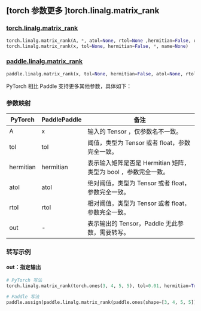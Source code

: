 ## [torch 参数更多 ]torch.linalg.matrix_rank
### [torch.linalg.matrix_rank](https://pytorch.org/docs/stable/generated/torch.linalg.matrix_rank.html?highlight=matrix_rank#torch.linalg.matrix_rank)
```python
torch.linalg.matrix_rank(A, *, atol=None, rtol=None ,hermitian=False, out=None)
torch.linalg.matrix_rank(x, tol=None, hermitian=False, *, name=None)
```

### [paddle.linalg.matrix_rank](https://www.paddlepaddle.org.cn/documentation/docs/zh/develop/api/paddle/linalg/matrix_rank_cn.html)
```python
paddle.linalg.matrix_rank(x, tol=None, hermitian=False, atol=None, rtol=None, name=None)
```

PyTorch 相比 Paddle 支持更多其他参数，具体如下：
### 参数映射

| PyTorch       | PaddlePaddle | 备注                                                   |
| ------------- | ------------ | ------------------------------------------------------ |
| A             | x            | 输入的 Tensor ，仅参数名不一致。                         |
| tol           | tol          | 阈值，类型为 Tensor 或者 float，参数完全一致。                         |
| hermitian     | hermitian    | 表示输入矩阵是否是 Hermitian 矩阵，类型为 bool ，参数完全一致。                 |
| atol          | atol         | 绝对阈值，类型为 Tensor 或者 float，参数完全一致。                         |
| rtol          | rtol         | 相对阈值，类型为 Tensor 或者 float，参数完全一致。                         |
| out           | -            | 表示输出的 Tensor，Paddle 无此参数，需要转写。  |


### 转写示例
#### out：指定输出
```python
# PyTorch 写法
torch.linalg.matrix_rank(torch.ones(3, 4, 5, 5), tol=0.01, hermitian=True, out=y)

# Paddle 写法
paddle.assign(paddle.linalg.matrix_rank(paddle.ones(shape=[3, 4, 5, 5]), tol=0.01, hermitian=True), y)
```
